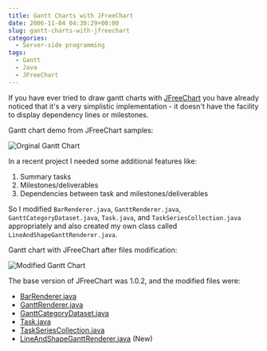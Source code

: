 ```yaml
---
title: Gantt Charts with JFreeChart
date: 2006-11-04 04:30:29+00:00
slug: gantt-charts-with-jfreechart
categories:
  - Server-side programming
tags:
  - Gantt
  - Java
  - JFreeChart
---
```


If you have ever tried to draw gantt charts with [JFreeChart](http://www.jfree.org/jfreechart) you have already noticed that it's a very simplistic implementation - it doesn't have the facility to display dependency lines or milestones.

Gantt chart demo from JFreeChart samples:

![Orginal Gantt Chart](http://samaxes.appspot.com/images/gantt-chart.png)

In a recent project I needed some additional features like:

1. Summary tasks
2. Milestones/deliverables
3. Dependencies between task and milestones/deliverables

So I modified `BarRenderer.java`, `GanttRenderer.java`, `GanttCategoryDataset.java`, `Task.java`, and `TaskSeriesCollection.java` appropriately and also created my own class called `LineAndShapeGanttRenderer.java`.

Gantt chart with JFreeChart after files modification:

![Modified Gantt Chart](http://samaxes.appspot.com/images/gantt-chart-modified.png)

The base version of JFreeChart was 1.0.2, and the modified files were:

* [BarRenderer.java](http://samaxes.appspot.com/code/jfreechart/BarRenderer.java)
* [GanttRenderer.java](http://samaxes.appspot.com/code/jfreechart/GanttRenderer.java)
* [GanttCategoryDataset.java](http://samaxes.appspot.com/code/jfreechart/GanttCategoryDataset.java)
* [Task.java](http://samaxes.appspot.com/code/jfreechart/Task.java)
* [TaskSeriesCollection.java](http://samaxes.appspot.com/code/jfreechart/TaskSeriesCollection.java)
* [LineAndShapeGanttRenderer.java](http://samaxes.appspot.com/code/jfreechart/LineAndShapeGanttRenderer.java) (New)
